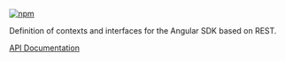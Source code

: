 [![npm](https://img.shields.io/npm/v/@acoustic-content-sdk/ng-rest-api.svg?style=flat-square)](https://www.npmjs.com/package/@acoustic-content-sdk/ng-rest-api)

Definition of contexts and interfaces for the Angular SDK based on REST.

[API Documentation](./markdown/ng-rest-api.md)

